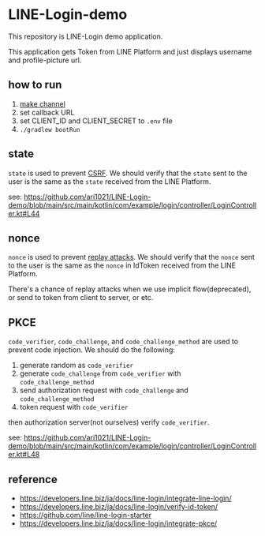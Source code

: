 # LINE-Login-demo

This repository is LINE-Login demo application.

This application gets Token from LINE Platform and just displays username and profile-picture url.

## how to run

1. [make channel](https://developers.line.biz/console/)
2. set callback URL
3. set CLIENT_ID and CLIENT_SECRET to `.env` file
4. `./gradlew bootRun`

## state

`state` is used to prevent [CSRF](https://en.wikipedia.org/wiki/Cross-site_request_forgery). We should verify
that the `state` sent to the user is the same as the `state` received from the LINE Platform.

see: https://github.com/ari1021/LINE-Login-demo/blob/main/src/main/kotlin/com/example/login/controller/LoginController.kt#L44

## nonce

`nonce` is used to prevent [replay attacks](https://en.wikipedia.org/wiki/Replay_attack). We should verify that
the `nonce` sent to the user is the same as the `nonce` in IdToken received from the LINE Platform.

There's a chance of replay attacks when we use implicit flow(deprecated), or send to token from client to
server, or etc.

## PKCE

`code_verifier`, `code_challenge`, and `code_challenge_method` are used to prevent code injection. We should do
the following:

1. generate random as `code_verifier`
1. generate `code_challenge` from `code_verifier` with `code_challenge_method`
1. send authorization request with `code_challenge` and `code_challenge_method`
1. token request with `code_verifier`

then authorization server(not ourselves) verify `code_verifier`.

see: https://github.com/ari1021/LINE-Login-demo/blob/main/src/main/kotlin/com/example/login/controller/LoginController.kt#L48

## reference

- https://developers.line.biz/ja/docs/line-login/integrate-line-login/
- https://developers.line.biz/ja/docs/line-login/verify-id-token/
- https://github.com/line/line-login-starter
- https://developers.line.biz/ja/docs/line-login/integrate-pkce/
